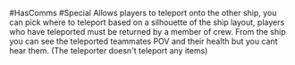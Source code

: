 #HasComms #Special
Allows players to teleport onto the other ship, you can pick where to teleport based on a silhouette of the ship layout, players who have teleported must be returned by a member of crew. From the ship you can see the teleported teammates POV and their health but you cant hear them.
(The teleporter doesn't teleport any items)